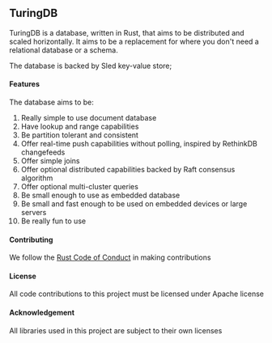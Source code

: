 ## TuringDB

TuringDB is a database, written in Rust, that aims to be distributed and scaled horizontally. It aims to be a replacement for where you don't need a relational database or a schema. 

The database is backed by Sled key-value store;

#### Features

The database aims to be:

1. Really simple to use document database
2. Have lookup and range capabilities
3. Be partition tolerant and consistent
4. Offer real-time push capabilities without polling, inspired by RethinkDB changefeeds
5. Offer simple joins
6. Offer optional distributed capabilities backed by Raft consensus algorithm
7. Offer optional multi-cluster queries
8. Be small enough to use as embedded database
9. Be small and fast enough to be used on embedded devices or large servers
10. Be really fun to use

#### Contributing

We follow the [Rust Code of Conduct](https://www.rust-lang.org/policies/code-of-conduct) in making contributions

#### License

All code contributions to this project must be licensed under Apache license

#### Acknowledgement

All libraries used in this project are subject to their own licenses